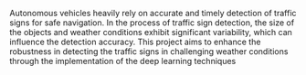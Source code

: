 Autonomous vehicles heavily rely on accurate and timely detection of traffic signs
for safe navigation. In the process of traffic sign detection, the size of the objects 
and weather conditions exhibit significant variability, which can influence the 
detection accuracy. This project aims to enhance the robustness in detecting the 
traffic signs in challenging weather conditions through the implementation of the 
deep learning techniques
